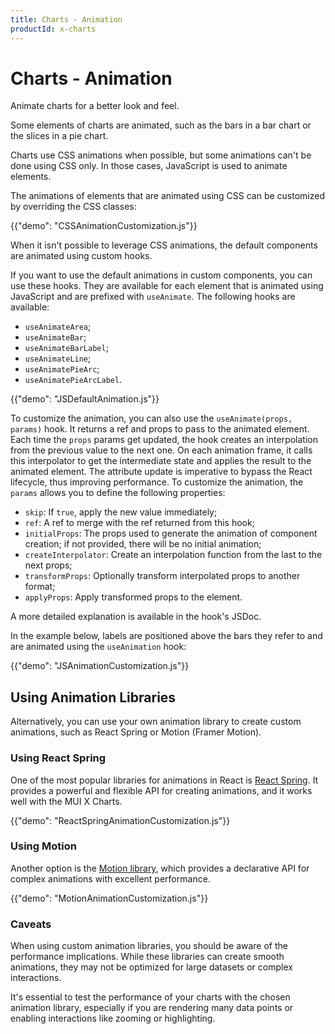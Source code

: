 ```yaml
---
title: Charts - Animation
productId: x-charts
---
```


# Charts - Animation

<p class="description">Animate charts for a better look and feel.</p>

Some elements of charts are animated, such as the bars in a bar chart or the slices in a pie chart.

Charts use CSS animations when possible, but some animations can't be done using CSS only. In those cases, JavaScript is used to animate elements.

The animations of elements that are animated using CSS can be customized by overriding the CSS classes:

{{"demo": "CSSAnimationCustomization.js"}}

When it isn't possible to leverage CSS animations, the default components are animated using custom hooks.

If you want to use the default animations in custom components, you can use these hooks.
They are available for each element that is animated using JavaScript and are prefixed with `useAnimate`.
The following hooks are available:

- `useAnimateArea`;
- `useAnimateBar`;
- `useAnimateBarLabel`;
- `useAnimateLine`;
- `useAnimatePieArc`;
- `useAnimatePieArcLabel`.

{{"demo": "JSDefaultAnimation.js"}}

To customize the animation, you can also use the `useAnimate(props, params)` hook.
It returns a ref and props to pass to the animated element.
Each time the `props` params get updated, the hook creates an interpolation from the previous value to the next one.
On each animation frame, it calls this interpolator to get the intermediate state and applies the result to the animated element.
The attribute update is imperative to bypass the React lifecycle, thus improving performance.
To customize the animation, the `params` allows you to define the following properties:

- `skip`: If `true`, apply the new value immediately;
- `ref`: A ref to merge with the ref returned from this hook;
- `initialProps`: The props used to generate the animation of component creation; if not provided, there will be no initial animation;
- `createInterpolator`: Create an interpolation function from the last to the next props;
- `transformProps`: Optionally transform interpolated props to another format;
- `applyProps`: Apply transformed props to the element.

A more detailed explanation is available in the hook's JSDoc.

In the example below, labels are positioned above the bars they refer to and are animated using the `useAnimation` hook:

{{"demo": "JSAnimationCustomization.js"}}

## Using Animation Libraries

Alternatively, you can use your own animation library to create custom animations, such as React Spring or Motion (Framer Motion).

### Using React Spring

One of the most popular libraries for animations in React is [React Spring](https://www.react-spring.dev/docs/getting-started).
It provides a powerful and flexible API for creating animations, and it works well with the MUI X Charts.

{{"demo": "ReactSpringAnimationCustomization.js"}}

### Using Motion

Another option is the [Motion library](https://motion.dev/docs/react), which provides a declarative API for complex animations with excellent performance.

{{"demo": "MotionAnimationCustomization.js"}}

### Caveats

When using custom animation libraries, you should be aware of the performance implications.
While these libraries can create smooth animations, they may not be optimized for large datasets or complex interactions.

It's essential to test the performance of your charts with the chosen animation library, especially if you are rendering many data points or enabling interactions like zooming or highlighting.
